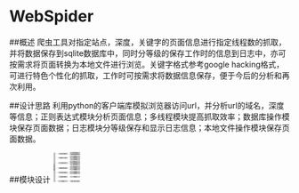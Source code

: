 WebSpider
=========

##概述
爬虫工具对指定站点，深度，关键字的页面信息进行指定线程数的抓取，并将数据保存到sqlite数据库中，同时分等级的保存工作时的信息到日志中，亦可按需求将页面转换为本地文件进行浏览。关键字格式参考google hacking格式，可进行特色个性化的抓取，工作时可按需求将数据信息保存，便于今后的分析和再次利用。

##设计思路
利用python的客户端库模拟浏览器访问url，并分析url的域名，深度等信息；正则表达式模块分析页面信息；多线程模块提高抓取效率；数据库操作模块保存页面数据；日志模块分等级保存和显示日志信息；本地文件操作模块保存页面数据。

##模块设计
<img src="1.jpg" heigh="100px" width="50px" />

